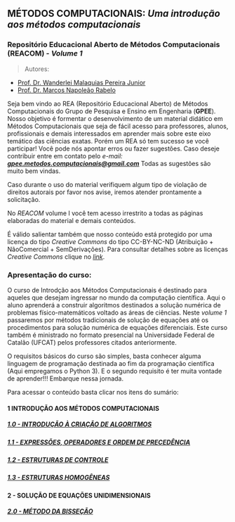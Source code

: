## MÉTODOS COMPUTACIONAIS: _Uma introdução aos métodos computacionais_  
### Repositório Educacional Aberto de Métodos Computacionais (**REACOM**) - _Volume 1_

> Autores:
- [Prof. Dr. Wanderlei Malaquias Pereira Junior](http://lattes.cnpq.br/2268506213083114)  
- [Prof. Dr. Marcos Napoleão Rabelo](http://lattes.cnpq.br/0067281135180613)  
  
  
Seja bem vindo ao REA (Repositório Educacional Aberto) de Métodos Computacionais do Grupo de Pesquisa e Ensino em Engenharia (**GPEE**). Nosso objetivo é formentar o desenvolvimento de um material didático em Métodos Computacionais que seja de fácil acesso para professores, alunos, profissionais e demais interessados em aprender mais sobre este eixo temático das ciências exatas. Porém um REA só tem sucesso se você participar! Você pode nós apontar erros ou fazer sugestões. Caso deseje contribuir entre em contato pelo _e-mail: **gpee.metodos.computacionais@gmail.com**_ Todas as sugestões são muito bem vindas.   

Caso durante o uso do material verifiquem algum tipo de violação de direitos autorais por favor nos avise, iremos atender prontamente a solicitação.  

No *REACOM* volume I você tem acesso irrestrito a todas as páginas elaboradas do material e demais conteúdos.  

É válido salientar também que nosso conteúdo está protegido por uma licença do tipo _Creative Commons_ do tipo CC-BY-NC-ND (Atribuição + NãoComercial + SemDerivações). Para consultar detalhes sobre as licenças _Creative Commons_ clique no [_link_](https://pt.wikipedia.org/wiki/Licenças_Creative_Commons).
  
### Apresentação do curso:
O curso de Introdção aos Métodos Computacionais é destinado para aqueles que desejam ingressar no mundo da computação científica. Aqui o aluno aprenderá a construir algoritmos destinados a solução numérica de problemas físico-matemáticos voltado as áreas de ciências. Neste _volume 1_ passaremos por métodos tradicionais de solução de equações até os procedimentos para solução numérica de equações diferenciais. Este curso também é ministrado no formato presencial na Universidade Federal de Catalão (UFCAT) pelos professores citados anteriormente.  

O requisitos básicos do curso são simples, basta conhecer alguma linguagem de programação destinada ao fim da programação científica (Aqui empregamos o Python 3). E o segundo requisito é ter muita vontade de aprender!!! Embarque nessa jornada.   

Para acessar o conteúdo basta clicar nos itens do sumário:    

#### 1 INTRODUÇÃO AOS MÉTODOS COMPUTACIONAIS
##### [1.0 - INTRODUÇÃO À CRIAÇÃO DE ALGORITMOS](https://metodoscomputacionais.github.io/IntroMetodosComputacionais/CAP_10000.html)
##### [1.1 - EXPRESSÕES, OPERADORES E ORDEM DE PRECEDÊNCIA](https://metodoscomputacionais.github.io/IntroMetodosComputacionais/CAP_11000.html)
##### [1.2 - ESTRUTURAS DE CONTROLE](https://metodoscomputacionais.github.io/IntroMetodosComputacionais/CAP_12000.html)
##### [1.3 - ESTRUTURAS HOMOGÊNEAS](https://metodoscomputacionais.github.io/IntroMetodosComputacionais/CAP_13000.html)
#### 2 - SOLUÇÃO DE EQUAÇÕES UNIDIMENSIONAIS
##### [2.0 - MÉTODO DA BISSEÇÃO](https://metodoscomputacionais.github.io/IntroMetodosComputacionais/CAP_20000.html)




